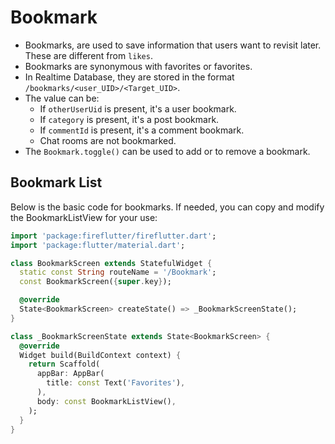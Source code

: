 # Bookmark

- Bookmarks, are used to save information that users want to revisit later. These are different from `likes`.
- Bookmarks are synonymous with favorites or favorites.
- In Realtime Database, they are stored in the format `/bookmarks/<user_UID>/<Target_UID>`.
- The value can be:
    - If `otherUserUid` is present, it's a user bookmark.
    - If `category` is present, it's a post bookmark.
    - If `commentId` is present, it's a comment bookmark.
    - Chat rooms are not bookmarked.
- The `Bookmark.toggle()` can be used to add or to remove a bookmark.

## Bookmark List

Below is the basic code for bookmarks. If needed, you can copy and modify the BookmarkListView for your use:

```dart
import 'package:fireflutter/fireflutter.dart';
import 'package:flutter/material.dart';

class BookmarkScreen extends StatefulWidget {
  static const String routeName = '/Bookmark';
  const BookmarkScreen({super.key});

  @override
  State<BookmarkScreen> createState() => _BookmarkScreenState();
}

class _BookmarkScreenState extends State<BookmarkScreen> {
  @override
  Widget build(BuildContext context) {
    return Scaffold(
      appBar: AppBar(
        title: const Text('Favorites'),
      ),
      body: const BookmarkListView(),
    );
  }
}
```
